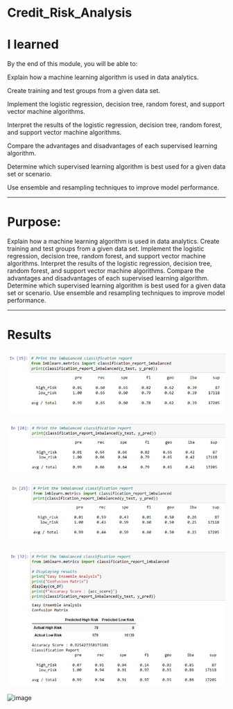 # Credit_Risk_Analysis


# I learned

By the end of this module, you will be able to: 

Explain how a machine learning algorithm is used in data analytics.

Create training and test groups from a given data set.

Implement the logistic regression, decision tree, random forest, and support vector machine algorithms.

Interpret the results of the logistic regression, decision tree, random forest, and support vector machine algorithms.

Compare the advantages and disadvantages of each supervised learning algorithm.

Determine which supervised learning algorithm is best used for a given data set or scenario.

Use ensemble and resampling techniques to improve model performance.
________________________________________________________________________________________________________________________________________________________________

# Purpose:

Explain how a machine learning algorithm is used in data analytics.
Create training and test groups from a given data set.
Implement the logistic regression, decision tree, random forest, and support vector machine algorithms.
Interpret the results of the logistic regression, decision tree, random forest, and support vector machine algorithms.
Compare the advantages and disadvantages of each supervised learning algorithm.
Determine which supervised learning algorithm is best used for a given data set or scenario.
Use ensemble and resampling techniques to improve model performance.

_____________________________________________________________________________________________________________________________________________________________

# Results

![image](https://github.com/RodrigoCR25/Credit_Risk_Analysis/blob/main/Naive%20Random.png)

![image](https://github.com/RodrigoCR25/Credit_Risk_Analysis/blob/main/SMOTE%20Oversampling.png)

![image](https://github.com/RodrigoCR25/Credit_Risk_Analysis/blob/main/Undersampling.png)

![image](https://github.com/RodrigoCR25/Credit_Risk_Analysis/blob/main/Easy%20Emsemble%20Analysis.png)

![image]()

